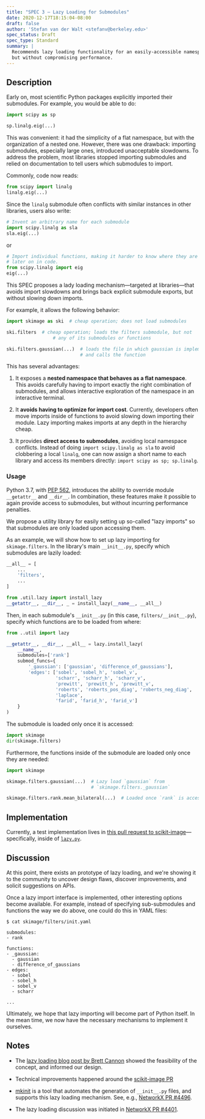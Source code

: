 ```yaml
---
title: "SPEC 3 — Lazy Loading for Submodules"
date: 2020-12-17T18:15:04-08:00
draft: false
author: 'Stefan van der Walt <stefanv@berkeley.edu>'
spec_status: Draft
spec_type: Standard
summary: |
  Recommends lazy loading functionality for an easily-accessible namespace,
  but without compromising performance.
---
```


## Description

Early on, most scientific Python packages explicitly imported their submodules.  For example, you would be able to do:

```python
import scipy as sp

sp.linalg.eig(...)
```

This was convenient: it had the simplicity of a flat namespace, but with the organization of a nested one.  However, there was one drawback: importing submodules, especially large ones, introduced unacceptable slowdowns.  To address the problem, most libraries stopped importing submodules and relied on documentation to tell users which submodules to import.

Commonly, code now reads:

```python
from scipy import linalg
linalg.eig(...)
```

Since the `linalg` submodule often conflicts with similar instances in other libraries, users also write:

```python
# Invent an arbitrary name for each submodule
import scipy.linalg as sla
sla.eig(...)
```

or

```python
# Import individual functions, making it harder to know where they are from
# later on in code.
from scipy.linalg import eig
eig(...)
```

This SPEC proposes a lady loading mechanism—targeted at libraries—that
avoids import slowdowns and brings back explicit submodule exports,
but without slowing down imports.

For example, it allows the following behavior:

```python
import skimage as ski  # cheap operation; does not load submodules

ski.filters  # cheap operation; loads the filters submodule, but not
                 # any of its submodules or functions

ski.filters.gaussian(...)  # loads the file in which gaussian is implemented
                           # and calls the function

```

This has several advantages:

1. It exposes a **nested namespace that behaves as a flat namespace**.  This avoids carefully having to import exactly the right combination of submodules, and allows interactive exploration of the namespace in an interactive terminal.

2. It **avoids having to optimize for import cost**.  Currently, developers often move imports inside of functions to avoid slowing down importing their module. Lazy importing makes imports at any depth in the hierarchy cheap.

3. It provides **direct access to submodules**, avoiding local namespace conflicts.  Instead of doing ``import scipy.linalg as sla`` to avoid clobbering a local ``linalg``, one can now assign a short name to each library and access its members directly: ``import scipy as sp; sp.linalg``.

### Usage

Python 3.7, with [PEP 562](https://www.python.org/dev/peps/pep-0562/), introduces the ability to override module `__getattr__` and `__dir__`.  In combination, these features make it possible to again provide access to submodules, but without incurring performance penalties.

We propose a utility library for easily setting up so-called "lazy
imports" so that submodules are only loaded upon accessing them.

As an example, we will show how to set up lazy importing for
`skimage.filters`.  In the library's main `__init__.py`, specify which
submodules are lazily loaded:

```python
__all__ = [
    ...
    'filters',
    ...
]

from .util.lazy import install_lazy
__getattr__, __dir__, _ = install_lazy(__name__, __all__)
```

Then, in each submodule's `__init__.py` (in this case, `filters/__init__.py`), specify which functions are to be loaded from where:

```python
from ..util import lazy

__getattr__, __dir__, __all__ = lazy.install_lazy(
    __name__,
    submodules=['rank']
    submod_funcs={
        '_gaussian': ['gaussian', 'difference_of_gaussians'],
        'edges': ['sobel', 'sobel_h', 'sobel_v',
                  'scharr', 'scharr_h', 'scharr_v',
                  'prewitt', 'prewitt_h', 'prewitt_v',
                  'roberts', 'roberts_pos_diag', 'roberts_neg_diag',
                  'laplace',
                  'farid', 'farid_h', 'farid_v']
    }
)
```

The submodule is loaded only once it is accessed:

```python
import skimage
dir(skimage.filters)
```

Furthermore, the functions inside of the submodule are loaded only once they are needed:

```python
import skimage

skimage.filters.gaussian(...)  # Lazy load `gaussian` from
                               # `skimage.filters._gaussian`

skimage.filters.rank.mean_bilateral(...)  # Loaded once `rank` is accessed
```

## Implementation

Currently, a test implementation lives in [this pull request to scikit-image](https://github.com/scikit-image/scikit-image/pull/5101)—specifically, inside of [`lazy.py`](https://github.com/scikit-image/scikit-image/blob/f5727872efec270d643dd2c281b6f245b03ff937/skimage/util/lazy.py).

## Discussion

At this point, there exists an prototype of lazy loading, and we're
showing it to the community to uncover design flaws, discover improvements, and solicit suggestions on APIs.

Once a lazy import interface is implemented, other interesting options become available.  For example, instead of specifying sub-submodules and functions the way we do above, one could do this in YAML files:

```
$ cat skimage/filters/init.yaml

submodules:
- rank

functions:
- _gaussian:
  - gaussian
  - difference_of_gaussians
- edges:
  - sobel
  - sobel_h
  - sobel_v
  - scharr

...
```

Ultimately, we hope that lazy importing will become part of Python
itself.  In the mean time, we now have the necessary mechanisms to
implement it ourselves.

## Notes

- The [lazy loading blog post by Brett Cannon](https://snarky.ca/lazy-importing-in-python-3-7/) showed the feasibility of the concept, and informed our design.

- Technical improvements happened around the [scikit-image PR](https://github.com/scikit-image/scikit-image/pull/5101)

- [mkinit](https://github.com/Erotemic/mkinit) is a tool that automates the generation of `__init__.py` files, and supports this lazy loading mechanism.  See, e.g., [NetworkX PR #4496](https://github.com/networkx/networkx/pull/4496).

- The lazy loading discussion was initiated in [NetworkX PR #4401](https://github.com/networkx/networkx/pull/4401).
